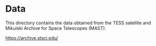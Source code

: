 # Data

This directory contains the data obtained from the TESS satellite and Mikulski Archive for Space Telescopes (MAST).

https://archive.stsci.edu/